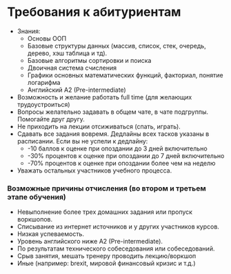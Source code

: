 # Требования к абитуриентам
- Знания:
    - Основы ООП
    - Базовые структуры данных (массив, список, стек, очередь, дерево, хэш таблица и тд). 
    - Базовые алгоритмы сортировки и поиска
    - Двоичная система счисления 
    - Графики основных математических функций, факториал, понятие логарифма
    - Английский A2 (Pre-intermediate) 
- Возможность и желание работать full time (для желающих трудоустроиться)
- Вопросы желательно задавать в общем чате, в чате подгруппы. Помогайте друг другу. 
- Не приходить на лекции отсиживаться (спать, играть).
- Сдавать все задания вовремя. Дедлайны всех тасков указаны в расписании. Если вы не успели к дедлайну:
    - -10 баллов к оценке при опоздании до 3 дней включительно
    - -30% процентов к оценке при опоздании до 7 дней включительно
    - -70% процентов к оценке при опоздании более чем на неделю  
- Уважать остальных участников учебного процесса. 

### Возможные причины отчисления (во втором и третьем этапе обучения)
- Невыполнение более трех домашних задания или пропуск воркшопов.
- Списывание из интернет источников и у других участников курсов.
- Низкая успеваемость.
- Уровень английского ниже A2 (Pre-intermediate). 
- По результатам технического собеседования или собеседований.
- Срыв занятия, мешать тренеру проводить лекцию/воркшоп
- Иные (например: brexit, мировой финансовый кризис и т.д.)

